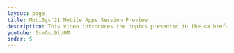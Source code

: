 ```yaml
---
layout: page
title: MobiSys'21 Mobile Apps Session Preview
description: This video introduces the topics presented in the <a href="https://www.sigmobile.org/mobisys/2021/program.html#apps">Mobile Apps Session</a> at <a href="https://www.sigmobile.org/mobisys/2021/">MobiSys'21</a>.
youtube: 5xmOsc9lU0M
order: 5
---
```

